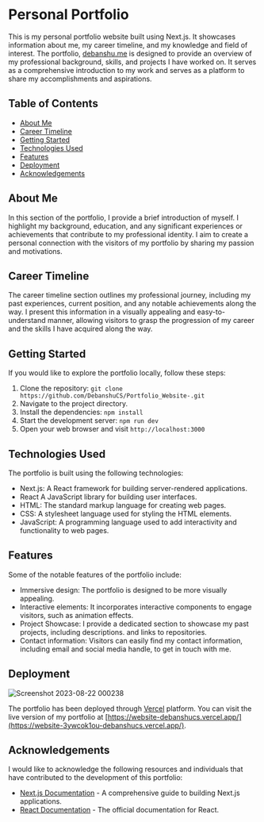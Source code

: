 # Personal Portfolio

This is my personal portfolio website built using Next.js. It showcases information about me, my career timeline, and my knowledge and field of interest. The portfolio, [debanshu.me](https://debanshu.me/) is designed to provide an overview of my professional background, skills, and projects I have worked on. It serves as a comprehensive introduction to my work and serves as a platform to share my accomplishments and aspirations.

## Table of Contents

- [About Me](#about-me)
- [Career Timeline](#career-timeline)
- [Getting Started](#getting-started)
- [Technologies Used](#technologies-used)
- [Features](#features)
- [Deployment](#deployment)
- [Acknowledgements](#acknowledgements)

## About Me

In this section of the portfolio, I provide a brief introduction of myself. I highlight my background, education, and any significant experiences or achievements that contribute to my professional identity. I aim to create a personal connection with the visitors of my portfolio by sharing my passion and motivations.

## Career Timeline

The career timeline section outlines my professional journey, including my past experiences, current position, and any notable achievements along the way. I present this information in a visually appealing and easy-to-understand manner, allowing visitors to grasp the progression of my career and the skills I have acquired along the way.

## Getting Started

If you would like to explore the portfolio locally, follow these steps:

1. Clone the repository: `git clone https://github.com/DebanshuCS/Portfolio_Website-.git`
2. Navigate to the project directory.
3. Install the dependencies: `npm install`
4. Start the development server: `npm run dev`
5. Open your web browser and visit `http://localhost:3000`

## Technologies Used

The portfolio is built using the following technologies:

- Next.js: A React framework for building server-rendered applications.
- React A JavaScript library for building user interfaces.
- HTML: The standard markup language for creating web pages.
- CSS: A stylesheet language used for styling the HTML elements.
- JavaScript: A programming language used to add interactivity and functionality to web pages.

## Features

Some of the notable features of the portfolio include:

- Immersive design: The portfolio is designed to be more visually appealing.
- Interactive elements: It incorporates interactive components to engage visitors, such as animation effects.
- Project Showcase: I provide a dedicated section to showcase my past projects, including descriptions. and links to repositories.
- Contact information: Visitors can easily find my contact information, including email and social media handle, to get in touch with me.

## Deployment

![Screenshot 2023-08-22 000238](https://github.com/DebanshuCS/Portfolio_Website-/assets/118846871/53b7658f-4104-47e6-bd9f-331784e82157)

The portfolio has been deployed through [Vercel](https://vercel.com/) platform. You can visit the live version of my portfolio at [https://website-debanshucs.vercel.app/](https://website-3ywcok1ou-debanshucs.vercel.app/).


## Acknowledgements

I would like to acknowledge the following resources and individuals that have contributed to the development of this portfolio:

- [Next.js Documentation](https://nextjs.org/docs) - A comprehensive guide to building Next.js applications.
- [React Documentation](https://reactjs.org/docs) - The official documentation for React.

